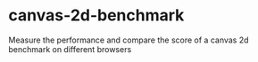 # canvas-2d-benchmark
Measure the performance and compare the score of a canvas 2d benchmark on different browsers
